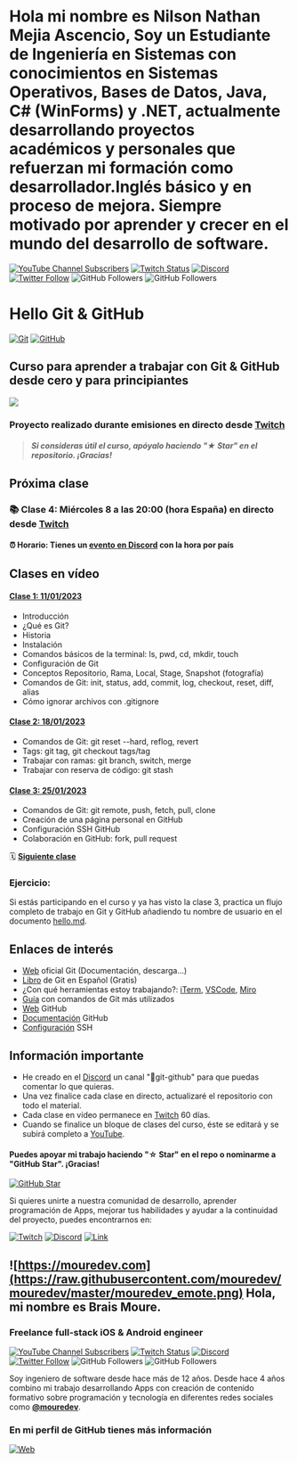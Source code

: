 # Hola mi nombre es Nilson Nathan Mejia Ascencio, Soy un Estudiante de Ingeniería en Sistemas con conocimientos en Sistemas Operativos, Bases de Datos, Java, C# (WinForms) y .NET, actualmente desarrollando proyectos académicos y personales que refuerzan mi formación como desarrollador.Inglés básico y en proceso de mejora. Siempre motivado por aprender y crecer en el mundo del desarrollo de software.

[![YouTube Channel Subscribers](https://img.shields.io/youtube/channel/subscribers/UCxPD7bsocoAMq8Dj18kmGyQ?style=social)](https://youtube.com/mouredevapps?sub_confirmation=1)
[![Twitch Status](https://img.shields.io/twitch/status/mouredev?style=social)](https://twitch.com/mouredev)
[![Discord](https://img.shields.io/discord/729672926432985098?style=social&label=Discord&logo=discord)](https://mouredev.com/discord)
[![Twitter Follow](https://img.shields.io/twitter/follow/mouredev?style=social)](https://twitter.com/mouredev)
![GitHub Followers](https://img.shields.io/github/followers/mouredev?style=social)
![GitHub Followers](https://img.shields.io/github/stars/mouredev?style=social)
# Hello Git & GitHub

[![Git](https://img.shields.io/badge/Git-2.37+-f14e32?style=for-the-badge&logo=git&logoColor=white&labelColor=101010)](https://git-scm.com/)
[![GitHub](https://img.shields.io/badge/GitHub-Web-blue?style=for-the-badge&logo=github&logoColor=white&labelColor=101010)](https://github.com/)

## Curso para aprender a trabajar con Git & GitHub desde cero y para principiantes

![](./Images/header.jpg)

### Proyecto realizado durante emisiones en directo desde [Twitch](https://twitch.tv/mouredev)
> ##### Si consideras útil el curso, apóyalo haciendo "★ Star" en el repositorio. ¡Gracias!

## Próxima clase

### 📚 Clase 4: Miércoles 8 a las 20:00 (hora España) en directo desde [Twitch](https://twitch.tv/mouredev)
#### ⏰ Horario: Tienes un [evento en Discord](https://discord.gg/mouredev?event=1068152669652402186) con la hora por país

## Clases en vídeo

#### [Clase 1: 11/01/2023](https://www.twitch.tv/videos/1704382580?t=00h20m00s)
* Introducción
* ¿Qué es Git?
* Historia
* Instalación
* Comandos básicos de la terminal: ls, pwd, cd, mkdir, touch
* Configuración de Git
* Conceptos Repositorio, Rama, Local, Stage, Snapshot (fotografía)
* Comandos de Git: init, status, add, commit, log, checkout, reset, diff, alias
* Cómo ignorar archivos con .gitignore

#### [Clase 2: 18/01/2023](https://www.twitch.tv/videos/1711260603?t=00h20m00s)
* Comandos de Git: git reset --hard, reflog, revert
* Tags: git tag, git checkout tags/tag
* Trabajar con ramas: git branch, switch, merge
* Trabajar con reserva de código: git stash

#### [Clase 3: 25/01/2023](https://www.twitch.tv/videos/1718205579?t=00h15m00s)
* Comandos de Git: git remote, push, fetch, pull, clone
* Creación de una página personal en GitHub
* Configuración SSH GitHub
* Colaboración en GitHub: fork, pull request

🗓️ **[Siguiente clase](https://discord.gg/mouredev?event=1068152669652402186)**

### Ejercicio:
Si estás participando en el curso y ya has visto la clase 3, practica un flujo completo de trabajo en Git y GitHub añadiendo tu nombre de usuario en el documento [hello.md](./hello.md).

## Enlaces de interés

* [Web](https://git-scm.com) oficial Git (Documentación, descarga...)
* [Libro]() de Git en Español (Gratis)
* ¿Con qué herramientas estoy trabajando?: [iTerm](https://iterm2.com/), [VSCode](https://code.visualstudio.com/), [Miro](https://miro.com/)
* [Guía](https://training.github.com/downloads/es_ES/github-git-cheat-sheet/) con comandos de Git más utilizados
* [Web](https://github.com) GitHub
* [Documentación](https://docs.github.com/es) GitHub
* [Configuración](https://docs.github.com/es/authentication/connecting-to-github-with-ssh/about-ssh) SSH

## Información importante

* He creado en el [Discord](https://discord.gg/mouredev) un canal "🐙git-github" para que puedas comentar lo que quieras.
* Una vez finalice cada clase en directo, actualizaré el repositorio con todo el material.
* Cada clase en vídeo permanece en [Twitch](https://www.twitch.tv/mouredev/videos) 60 días.
* Cuando se finalice un bloque de clases del curso, éste se editará y se subirá completo a [YouTube](https://www.youtube.com/@mouredev).

#### Puedes apoyar mi trabajo haciendo "☆ Star" en el repo o nominarme a "GitHub Star". ¡Gracias!

[![GitHub Star](https://img.shields.io/badge/GitHub-Nominar_a_star-yellow?style=for-the-badge&logo=github&logoColor=white&labelColor=101010)](https://stars.github.com/nominate/)

Si quieres unirte a nuestra comunidad de desarrollo, aprender programación de Apps, mejorar tus habilidades y ayudar a la continuidad del proyecto, puedes encontrarnos en:

[![Twitch](https://img.shields.io/badge/Twitch-Programación_en_directo-9146FF?style=for-the-badge&logo=twitch&logoColor=white&labelColor=101010)](https://twitch.tv/mouredev)
[![Discord](https://img.shields.io/badge/Discord-Servidor_de_la_comunidad-5865F2?style=for-the-badge&logo=discord&logoColor=white&labelColor=101010)](https://mouredev.com/discord)
[![Link](https://img.shields.io/badge/Links_de_interés-moure.dev-39E09B?style=for-the-badge&logo=Linktree&logoColor=white&labelColor=101010)](https://moure.dev)

## ![https://mouredev.com](https://raw.githubusercontent.com/mouredev/mouredev/master/mouredev_emote.png) Hola, mi nombre es Brais Moure.
### Freelance full-stack iOS & Android engineer

[![YouTube Channel Subscribers](https://img.shields.io/youtube/channel/subscribers/UCxPD7bsocoAMq8Dj18kmGyQ?style=social)](https://youtube.com/mouredevapps?sub_confirmation=1)
[![Twitch Status](https://img.shields.io/twitch/status/mouredev?style=social)](https://twitch.com/mouredev)
[![Discord](https://img.shields.io/discord/729672926432985098?style=social&label=Discord&logo=discord)](https://mouredev.com/discord)
[![Twitter Follow](https://img.shields.io/twitter/follow/mouredev?style=social)](https://twitter.com/mouredev)
![GitHub Followers](https://img.shields.io/github/followers/mouredev?style=social)
![GitHub Followers](https://img.shields.io/github/stars/mouredev?style=social)

Soy ingeniero de software desde hace más de 12 años. Desde hace 4 años combino mi trabajo desarrollando Apps con creación de contenido formativo sobre programación y tecnología en diferentes redes sociales como **[@mouredev](https://moure.dev)**.

### En mi perfil de GitHub tienes más información

[![Web](https://img.shields.io/badge/GitHub-MoureDev-14a1f0?style=for-the-badge&logo=github&logoColor=white&labelColor=101010)](https://github.com/mouredev)

